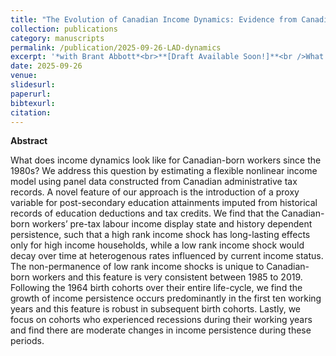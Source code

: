 ```yaml
---
title: "The Evolution of Canadian Income Dynamics: Evidence from Canadian Longitudinal Tax Records'"
collection: publications
category: manuscripts
permalink: /publication/2025-09-26-LAD-dynamics
excerpt: '*with Brant Abbott*<br>**[Draft Available Soon!]**<br />What does income dynamics look like for Canadian-born workers since the 1980s? We address this question by estimating a flexible nonlinear income model using panel data constructed from Canadian administrative tax records. A novel feature of our approach is the introduction of a proxy variable for post-secondary education attainments imputed from historical records of education deductions and tax credits.'
date: 2025-09-26
venue: 
slidesurl: 
paperurl:
bibtexurl:
citation:
---
```


**Abstract**

What does income dynamics look like for Canadian-born workers since the 1980s? We address this question by estimating a flexible nonlinear income model using panel data constructed from Canadian administrative tax records. A novel feature of our approach is the introduction of a proxy variable for post-secondary education attainments imputed from historical records of education deductions and tax credits. We find that the Canadian-born workers’ pre-tax labour income display state and history dependent persistence, such that a high rank income shock has long-lasting effects only for high income households, while a low rank income shock would decay over time at heterogenous rates influenced by current income status. The non-permanence of low rank income shocks is unique to Canadian-born workers and this feature is very consistent between 1985 to 2019. Following the 1964 birth cohorts over their entire life-cycle, we find the growth of income persistence occurs predominantly in the first ten working years and this feature is robust in subsequent birth cohorts. Lastly, we focus on cohorts who experienced recessions during their working years and find there are moderate changes in income persistence during these periods.